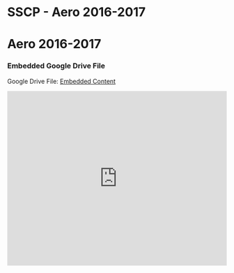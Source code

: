 # SSCP - Aero 2016-2017

# Aero 2016-2017

[](https://drive.google.com/folderview?id=1oIsUdYbwrJeeHJ7_iKLlnvoZtzl18lQz)

### Embedded Google Drive File

Google Drive File: [Embedded Content](https://drive.google.com/embeddedfolderview?id=1oIsUdYbwrJeeHJ7_iKLlnvoZtzl18lQz#list)

<iframe width="100%" height="400" src="https://drive.google.com/embeddedfolderview?id=1oIsUdYbwrJeeHJ7_iKLlnvoZtzl18lQz#list" frameborder="0"></iframe>


